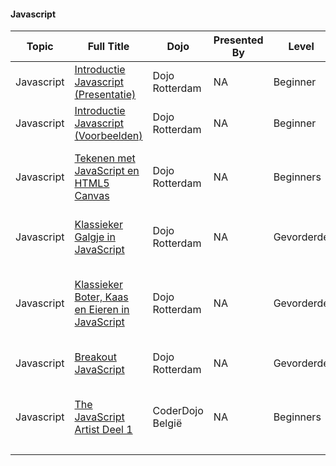 #### Javascript

| Topic      | Full Title                                                                                                               | Dojo             | Presented By | Level      | Language | Description                                        | Type         | Category |
| ---------- | ------------------------------------------------------------------------------------------------------------------------ | ---------------- | ------------ | ---------- | -------- | -------------------------------------------------- | ------------ | -------- |
| Javascript | [Introductie Javascript (Presentatie)](http://www.slideshare.net/coderdojorotterdam/inleiding-javascript-programmeren)   | Dojo Rotterdam   | NA           | Beginner   | Dutch    | Introductie Javascript                             | Dojo Created | Tutorial |
| Javascript | [Introductie Javascript (Voorbeelden)](https://github.com/CoderDojoRotterdam/tictactoe/blob/master/README.md#cheatsheet) | Dojo Rotterdam   | NA           | Beginner   | Dutch    | Spiekbriefje met code                              | Dojo Created | Tutorial |
| Javascript | [Tekenen met JavaScript en HTML5 Canvas](https://github.com/CoderDojoRotterdam/workshop_canvas)                          | Dojo Rotterdam   | NA           | Beginners  | Dutch    | Tekenen met JavaScript en HTML5 Canvas             | Dojo Created | Tutorial |
| Javascript | [Klassieker Galgje in JavaScript](https://github.com/CoderDojoRotterdam/hangman/releases)                                | Dojo Rotterdam   | NA           | Gevorderde | Dutch    | De klassieker Galgje met JavaScript                | Dojo Created | Tutorial |
| Javascript | [Klassieker Boter, Kaas en Eieren in JavaScript](https://github.com/CoderDojoRotterdam/tictactoe/releases)               | Dojo Rotterdam   | NA           | Gevorderde | Dutch    | De klassieker Boter, Kaas en Eieren met JavaScript | Dojo Created | Tutorial |
| Javascript | [Breakout JavaScript](https://github.com/CoderDojoRotterdam/Breakout)                                                    | Dojo Rotterdam   | NA           | Gevorderde | Dutch    | Breakout met JavaScript                            | Dojo Created | Tutorial |
| Javascript | [The JavaScript Artist Deel 1](../files/TheJavaScriptArtist_Nederlands_Deel1.pdf)           | CoderDojo België | NA           | Beginners  | Dutch    | Tekenen met JavaScript en HTML5 Canvas             | Dojo Created | Tutorial |
|            |                                                                                                                          |                  |              |            |          |                                                    |              |          |
